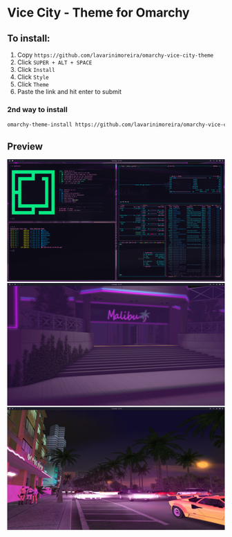 # Vice City - Theme for Omarchy

## To install:
1. Copy `https://github.com/lavarinimoreira/omarchy-vice-city-theme`
2. Click `SUPER + ALT + SPACE`
3. Click `Install`
4. Click `Style`
5. Click `Theme`
6. Paste the link and hit enter to submit

### 2nd way to install
```bash
omarchy-theme-install https://github.com/lavarinimoreira/omarchy-vice-city-theme
```

## Preview

![image 0](preview/preview-0.png)
![image 1](preview/preview-1.png)
![image 2](preview/preview-2.png)
